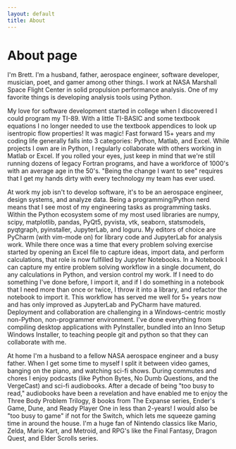 ```yaml
---
layout: default
title: About
---
```

# About page

I'm Brett. I'm a husband, father, aerospace engineer, software developer, musician, poet, and gamer among other things. I work at NASA Marshall Space Flight Center in solid propulsion performance analysis. One of my favorite things is developing analysis tools using Python.

My love for software development started in college when I discovered I could program my TI-89. With a little TI-BASIC and some textbook equations I no longer needed to use the textbook appendices to look up isentropic flow properties! It was magic! Fast forward 15+ years and my coding life generally falls into 3 categories: Python, Matlab, and Excel. While projects I own are in Python, I regularly collaborate with others working in Matlab or Excel. If you rolled your eyes, just keep in mind that we're still running dozens of legacy Fortran programs, and have a workforce of 1000's with an average age in the 50's. "Being the change I want to see" requires that I get my hands dirty with every technology my team has ever used.

At work my job isn't to develop software, it's to be an aerospace engineer, design systems, and analyze data. Being a programming/Python nerd means that I see most of my engineering tasks as programming tasks. Within the Python ecosystem some of my most used libraries are numpy, scipy, matplotlib, pandas, PyQt5, pyvista, vtk, seaborn, statsmodels, pyqtgraph, pyinstaller, JupyterLab, and loguru. My editors of choice are PyCharm (with vim-mode on) for library code and JupyterLab for analysis work. While there once was a time that every problem solving exercise started by opening an Excel file to capture ideas, import data, and perform calculations, that role is now fulfilled by Jupyter Notebooks. In a Notebook I can capture my entire problem solving workflow in a single document, do any calculations in Python, and version control my work. If I need to do something I've done before, I import it, and if I do something in a notebook that I need more than once or twice, I throw it into a library, and refactor the notebook to import it. This workflow has served me well for 5+ years now and has only improved as JupyterLab and PyCharm have matured. Deployment and collaboration are challenging in a Windows-centric mostly non-Python, non-programmer environment. I've done everything from compiling desktop applications with PyInstaller, bundled into an Inno Setup Windows Installer, to teaching people git and python so that they can collaborate with me.

At home I'm a husband to a fellow NASA aerospace engineer and a busy father. When I get some time to myself I split it between video games, banging on the piano, and watching sci-fi shows. During commutes and chores I enjoy podcasts (like Python Bytes, No Dumb Questions, and the VergeCast) and sci-fi audiobooks. After a decade of being "too busy to read," audiobooks have been a revelation and have enabled me to enjoy the Three Body Problem Trilogy, 8 books from The Expanse series, Ender's Game, Dune, and Ready Player One in less than 2-years! I would also be "too busy to game" if not for the Switch, which lets me squeeze gaming time in around the house. I'm a huge fan of Nintendo classics like Mario, Zelda, Mario Kart, and Metroid, and RPG's like the Final Fantasy, Dragon Quest, and Elder Scrolls series.